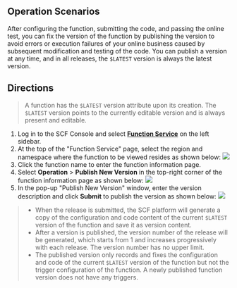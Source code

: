 ## Operation Scenarios
After configuring the function, submitting the code, and passing the online test, you can fix the version of the function by publishing the version to avoid errors or execution failures of your online business caused by subsequent modification and testing of the code. You can publish a version at any time, and in all releases, the `$LATEST` version is always the latest version.

## Directions
> A function has the `$LATEST` version attribute upon its creation. The `$LATEST` version points to the currently editable version and is always present and editable. 
>
1. Log in to the SCF Console and select **[Function Service](https://console.cloud.tencent.com/scf/list)** on the left sidebar.
2. At the top of the "Function Service" page, select the region and namespace where the function to be viewed resides as shown below:
![](https://main.qcloudimg.com/raw/b862bd3fea499ed033147cd09c1f96ca.png)
3. Click the function name to enter the function information page.
4. Select **Operation** > **Publish New Version** in the top-right corner of the function information page as shown below:
![](https://main.qcloudimg.com/raw/f6294a74fe4eb8d0ad8df3d4d581819c.png)
5. In the pop-up "Publish New Version" window, enter the version description and click **Submit** to publish the version as shown below:
![](https://main.qcloudimg.com/raw/f140a1072fc595070c913d6232c3afd8.png)
>
> - When the release is submitted, the SCF platform will generate a copy of the configuration and code content of the current `$LATEST` version of the function and save it as version content.
> - After a version is published, the version number of the release will be generated, which starts from 1 and increases progressively with each release. The version number has no upper limit.
> - The published version only records and fixes the configuration and code of the current `$LATEST` version of the function but not the trigger configuration of the function. A newly published function version does not have any triggers.



